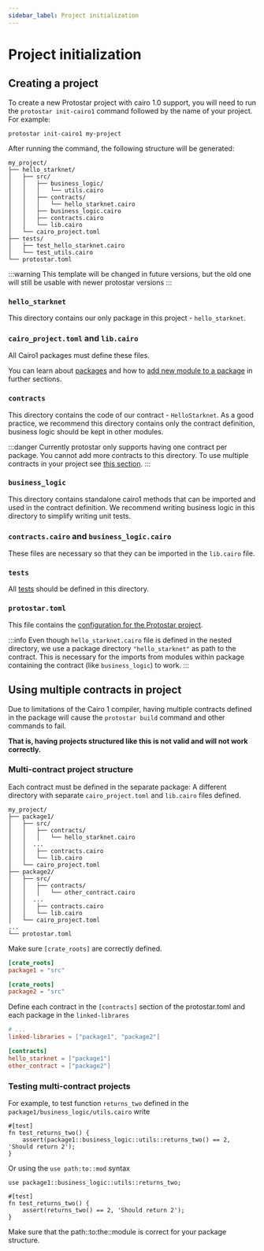 ```yaml
---
sidebar_label: Project initialization
---
```


# Project initialization

## Creating a project

To create a new Protostar project with cairo 1.0 support, you will need to run the `protostar init-cairo1` command
followed
by the name of your project. For example:

```shell
protostar init-cairo1 my-project
```

After running the command, the following structure will be generated:

```
my_project/
├── hello_starknet/
│   ├── src/
│   │   ├── business_logic/
│   │   │   └── utils.cairo
│   │   ├── contracts/
│   │   │   └── hello_starknet.cairo
│   │   ├── business_logic.cairo
│   │   ├── contracts.cairo
│   │   └── lib.cairo
│   └── cairo_project.toml
├── tests/
│   ├── test_hello_starknet.cairo
│   └── test_utils.cairo
└── protostar.toml
```

:::warning
This template will be changed in future versions, but the old one will still be usable with newer protostar versions
:::

### `hello_starknet`

This directory contains our only package in this project - `hello_starknet`.

### `cairo_project.toml` and `lib.cairo`

All Cairo1 packages must define these files.

You can learn about [packages](./01-understanding-cairo-packages.md) and how
to [add new module to a package](./01-understanding-cairo-packages.md#adding-a-new-module) in
further sections.

### `contracts`

This directory contains the code of our contract - `HelloStarknet`. As a good practice, we recommend this directory
contains only the contract definition, business logic should be kept in other modules.

:::danger
Currently protostar only supports having one contract per package. You cannot add more contracts to this directory. To
use multiple contracts in your project see [this section](#using-multiple-contracts-in-project).
:::

### `business_logic`

This directory contains standalone cairo1 methods that can be imported and used in the contract definition. We recommend
writing business logic in this directory to simplify writing unit tests.

### `contracts.cairo` and `business_logic.cairo`

These files are necessary so that they can be imported in the `lib.cairo` file.

### `tests`

All [tests](./04-testing.md) should be defined in this directory.

### `protostar.toml`

This file contains the [configuration for the Protostar project](./03-protostar-toml.md).

:::info
Even though `hello_starknet.cairo` file is defined in the nested directory, we use a package
directory `"hello_starknet"` as path to the contract. This is necessary for the imports from modules within package
containing the contract (like `business_logic`) to work.
:::

## Using multiple contracts in project

Due to limitations of the Cairo 1 compiler, having multiple contracts defined in the package will cause
the `protostar build` command and other commands to fail.

**That is, having projects structured like this is not valid and will not work correctly.**

### Multi-contract project structure

Each contract must be defined in the separate package: A different directory with separate `cairo_project.toml`
and `lib.cairo` files defined.

```
my_project/
├── package1/
│   ├── src/
│   │   ├── contracts/
│   │   │   └── hello_starknet.cairo
│   │  ...
│   │   ├── contracts.cairo
│   │   └── lib.cairo
│   └── cairo_project.toml
├── package2/
│   ├── src/
│   │   ├── contracts/
│   │   │   └── other_contract.cairo
│   │  ...
│   │   ├── contracts.cairo
│   │   └── lib.cairo
│   └── cairo_project.toml
...
└── protostar.toml
```

Make sure `[crate_roots]` are correctly defined.

```toml title="package1/cairo_project.toml"
[crate_roots]
package1 = "src"
```

```toml title="package2/cairo_project.toml"
[crate_roots]
package2 = "src"
```

Define each contract in the `[contracts]` section of the protostar.toml and each package
in the `linked-librares`

```toml title="protostar.toml"
# ...
linked-libraries = ["package1", "package2"]

[contracts]
hello_starknet = ["package1"]
other_contract = ["package2"]
```

### Testing multi-contract projects

For example, to test function `returns_two` defined in the `package1/business_logic/utils.cairo` write

```cairo title="Example test"
#[test]
fn test_returns_two() {
    assert(package1::business_logic::utils::returns_two() == 2, 'Should return 2');
}
```

Or using the `use path:to::mod` syntax

```cairo title="Example test
use package1::business_logic::utils::returns_two;

#[test]
fn test_returns_two() {
    assert(returns_two() == 2, 'Should return 2');
}
```

Make sure that the path::to:the::module is correct for your package structure.
